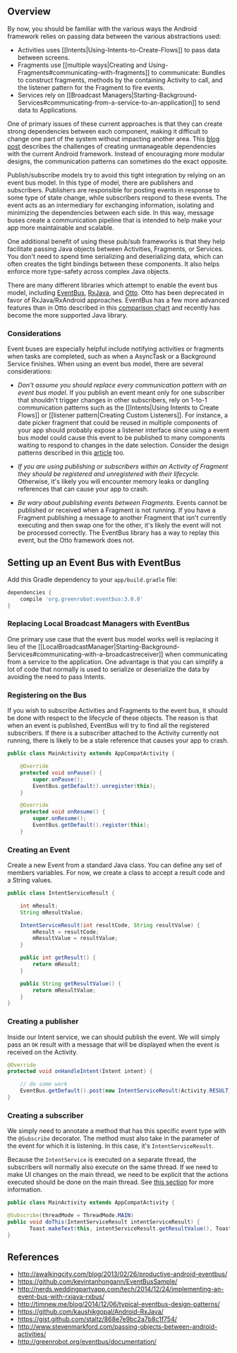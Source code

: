 ## Overview

By now, you should be familiar with the various ways the Android framework relies on passing data between the various abstractions used:

 * Activities uses [[Intents|Using-Intents-to-Create-Flows]] to pass data between screens.
 * Fragments use [[multiple ways|Creating and Using-Fragments#communicating-with-fragments]] to communicate: Bundles to construct fragments, methods by the containing Activity to call, and the listener pattern for the Fragment to fire events.
 * Services rely on [[Broadcast Managers|Starting-Background-Services#communicating-from-a-service-to-an-application]] to send data to Applications.

One of primary issues of these current approaches is that they can create strong dependencies between each component, making it difficult to change one part of the system without impacting another area.  This [blog post](https://corner.squareup.com/2012/07/otto.html) describes the challenges of creating unmanageable dependencies with the current Android framework.  Instead of encouraging more modular designs, the communication patterns can sometimes do the exact opposite.

Publish/subscribe models try to avoid this tight integration by relying on an event bus model.  In this type of model, there are publishers and subscribers.  Publishers are responsible for posting events in response to some type of state change, while subscribers respond to these events.  The event acts as an intermediary for exchanging information, isolating and minimizing the dependencies between each side.  In this way, message buses create a communication pipeline that is intended to help make your app more maintainable and scalable.  

One additional benefit of using these pub/sub frameworks is that they help facilitate passing Java objects between Activities, Fragments, or Services.  You don't need to spend time serializing and deserializing data, which can often creates the tight bindings between these components.   It also helps enforce more type-safety across complex Java objects.  

There are many different libraries which attempt to enable the event bus model, including [EventBus](https://github.com/greenrobot/EventBus), [RxJava](https://github.com/ReactiveX/RxJava), and [Otto](https://github.com/square/otto).   Otto has been deprecated in favor of RxJava/RxAndroid approaches.  EventBus has a few more advanced features than in Otto described in this [comparison chart](https://github.com/greenrobot/EventBus/blob/master/COMPARISON.md) and recently has become the more supported Java library.

### Considerations

Event buses are especially helpful include notifying activities or fragments when tasks are completed, such as when a AsyncTask or a Background Service finishes.  When using an event bus model, there are several considerations:

  * *Don't assume you should replace every communication pattern with an event bus model*.  If you publish an event meant only for one subscriber that shouldn't trigger changes in other subscribers, rely on 1-to-1 communication patterns such as the [[Intents|Using Intents to Create Flows]] or [[listener pattern|Creating Custom Listeners]].  For instance, a date picker fragment that could be reused in multiple components of your app should probably expose a listener interface since using a event bus model could cause this event to be published to many components waiting to respond to changes in the date selection.    Consider the design patterns described in this [article](http://timnew.me/blog/2014/12/06/typical-eventbus-design-patterns/) too.

  * *If you are using publishing or subscribers within an Activity of Fragment they should be registered and unregistered with their lifecycle.*  Otherwise, it's likely you will encounter memory leaks or dangling references that can cause your app to crash.

  * *Be wary about publishing events between Fragments.*  Events cannot be published or received when a Fragment is not running.  If you have a Fragment publishing a message to another Fragment that isn't currently executing and then swap one for the other, it's likely the event will not be processed correctly.   The EventBus library has a way to replay this event, but the Otto framework does not.

## Setting up an Event Bus with EventBus

Add this Gradle dependency to your `app/build.gradle` file:

```gradle
dependencies {
    compile 'org.greenrobot:eventbus:3.0.0'
}
```

### Replacing Local Broadcast Managers with EventBus

One primary use case that the event bus model works well is replacing it lieu of the [[LocalBroadcastManager|Starting-Background-Services#communicating-with-a-broadcastreceiver]] when communicating from a service to the application.   One advantage is that you can simplify a lot of code that normally is used to serialize or deserialize the data by avoiding the need to pass Intents.

### Registering on the Bus

If you wish to subscribe Activities and Fragments to the event bus, it should be done with respect to the lifecycle of these objects.  The reason is that when an event is published, EventBus will try to find all the registered subscribers.  If there is a subscriber attached to the Activity currently not running, there is likely to be a stale reference that causes your app to crash.

```java
public class MainActivity extends AppCompatActivity {

    @Override
    protected void onPause() {
        super.onPause();
        EventBus.getDefault().unregister(this);
    }

    @Override
    protected void onResume() {
        super.onResume();
        EventBus.getDefault().register(this);
    }
```

### Creating an Event

Create a new Event from a standard Java class.   You can define any set of members variables.  For now, we create a class to accept a result code and a String values.

```java
public class IntentServiceResult {

    int mResult;
    String mResultValue;

    IntentServiceResult(int resultCode, String resultValue) {
        mResult = resultCode;
        mResultValue = resultValue;
    }

    public int getResult() {
        return mResult;
    }

    public String getResultValue() {
        return mResultValue;
    }
}
```

### Creating a publisher

Inside our Intent service, we can should publish the event.  We will simply pass an `OK` result with
a message that will be displayed when the event is received on the Activity.

```java
@Override
protected void onHandleIntent(Intent intent) {

    // do some work
    EventBus.getDefault().post(new IntentServiceResult(Activity.RESULT_OK, "done!!"));
}
```

### Creating a subscriber

We simply need to annotate a method that has this specific event type with the `@Subscribe` decorator.  The method must also take in the parameter of the event for which it is listening.  In this case, it's `IntentServiceResult`.

Because the `IntentService` is executed on a separate thread, the subscribers will normally also execute on the same thread.   If we need to make UI changes on the main thread, we need to be explicit that the actions executed should be done on the main thread.  See [this section](http://greenrobot.org/eventbus/documentation/delivery-threads-threadmode/) for more information. 

```java
public class MainActivity extends AppCompatActivity {

@Subscribe(threadMode = ThreadMode.MAIN)
public void doThis(IntentServiceResult intentServiceResult) {
       Toast.makeText(this, intentServiceResult.getResultValue(), Toast.LENGTH_SHORT).show();
}
```

## References

* <http://awalkingcity.com/blog/2013/02/26/productive-android-eventbus/>
* <https://github.com/kevintanhongann/EventBusSample/>
* <http://nerds.weddingpartyapp.com/tech/2014/12/24/implementing-an-event-bus-with-rxjava-rxbus/>
* <http://timnew.me/blog/2014/12/06/typical-eventbus-design-patterns/>
* <https://github.com/kaushikgopal/Android-RxJava/>
* <https://gist.github.com/staltz/868e7e9bc2a7b8c1f754/>
* <http://www.stevenmarkford.com/passing-objects-between-android-activities/>
* <http://greenrobot.org/eventbus/documentation/>